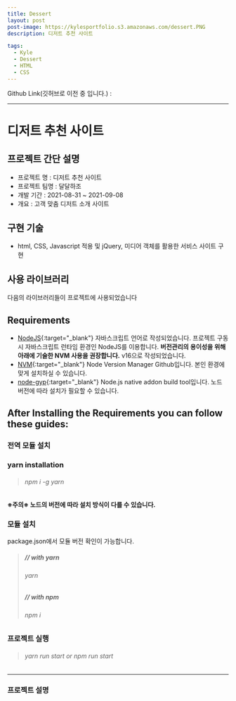 ```yaml
---
title: Dessert
layout: post
post-image: https://kylesportfolio.s3.amazonaws.com/dessert.PNG
description: 디저트 추천 사이트

tags:
  - Kyle
  - Dessert
  - HTML
  - CSS
---
```


Github Link(깃허브로 이전 중 입니다.) :

<!-- <a href="https://github.com/imkyle94/Dessert">Go GITHUB</a> -->

---

# 디저트 추천 사이트

## 프로젝트 간단 설명

- 프로젝트 명 : 디저트 추천 사이트
- 프로젝트 팀명 : 달달하조
- 개발 기간 : 2021-08-31 ~ 2021-09-08
- 개요 : 고객 맞춤 디저트 소개 사이트

## 구현 기술

- html, CSS, Javascript 적용 및 jQuery, 미디어 객체를 활용한 서비스 사이트 구현

## 사용 라이브러리

다음의 라이브러리들이 프로젝트에 사용되었습니다<br>

## Requirements

- [NodeJS](https://nodejs.org/ko/){:target="\_blank"} 자바스크립트 언어로 작성되었습니다. 프로젝트 구동 시 자바스크립트 런타임 환경인 NodeJS를 이용합니다. **버전관리의 용이성을 위해 아래에 기술한 NVM 사용을 권장합니다.** v16으로 작성되었습니다.
- [NVM](https://github.com/nvm-sh/nvm){:target="\_blank"} Node Version Manager Github입니다. 본인 환경에 맞게 설치하실 수 있습니다.
- [node-gyp](https://github.com/nodejs/node-gyp){:target="\_blank"} Node.js native addon build tool입니다. 노드 버전에 따라 설치가 필요할 수 있습니다.

## After Installing the Requirements you can follow these guides:

### 전역 모듈 설치

### yarn installation

> ###### npm i -g yarn

**※주의※ 노드의 버전에 따라 설치 방식이 다를 수 있습니다.**

### 모듈 설치

package.json에서 모듈 버전 확인이 가능합니다.<br>

> ##### // with yarn
>
> ###### yarn
>
> ##### // with npm
>
> ###### npm i

### 프로젝트 실행

> ###### yarn run start or npm run start

---

### 프로젝트 설명
